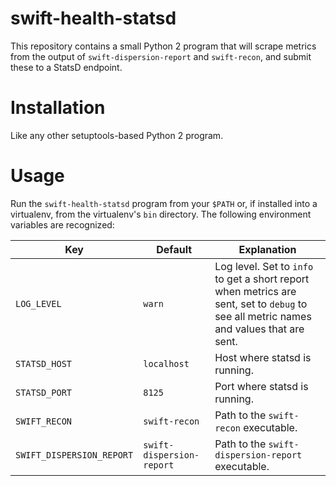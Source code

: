 # swift-health-statsd

This repository contains a small Python 2 program that will scrape metrics from
the output of `swift-dispersion-report` and `swift-recon`, and submit these to
a StatsD endpoint.

# Installation

Like any other setuptools-based Python 2 program.

# Usage

Run the `swift-health-statsd` program from your `$PATH` or, if installed into a
virtualenv, from the virtualenv's `bin` directory. The following environment variables are recognized:

| Key | Default | Explanation |
|-----|---------|-------------|
| `LOG_LEVEL` | `warn` | Log level. Set to `info` to get a short report when metrics are sent, set to `debug` to see all metric names and values that are sent. |
| `STATSD_HOST` | `localhost` | Host where statsd is running. |
| `STATSD_PORT` | `8125` | Port where statsd is running. |
| `SWIFT_RECON` | `swift-recon` | Path to the `swift-recon` executable. |
| `SWIFT_DISPERSION_REPORT` | `swift-dispersion-report` | Path to the `swift-dispersion-report` executable. |
